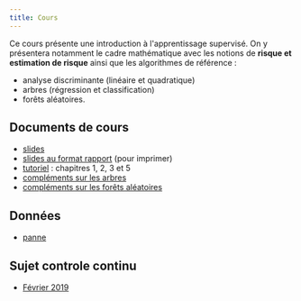 ```yaml
---
title: Cours
---
```


Ce cours présente une introduction à l'apprentissage supervisé. On y présentera notamment le cadre mathématique avec les notions de **risque et estimation de risque** ainsi que les algorithmes de référence : 

- analyse discriminante (linéaire et quadratique)
- arbres (régression et classification)
- forêts aléatoires.

## Documents de cours

- [slides](classif_sup.pdf)
- [slides au format rapport](classif_sup_article2021.pdf) (pour imprimer)
- [tutoriel](https://lrouviere.github.io/TUTO_ML/) : chapitres 1, 2, 3 et 5
- [compléments sur les arbres](complements_arbres.pdf)
- [compléments sur les forêts aléatoires](complements_forets.pdf)




## Données

- [panne](panne.txt)


## Sujet controle continu

- [Février 2019](devoir_fevrier2019.pdf)
